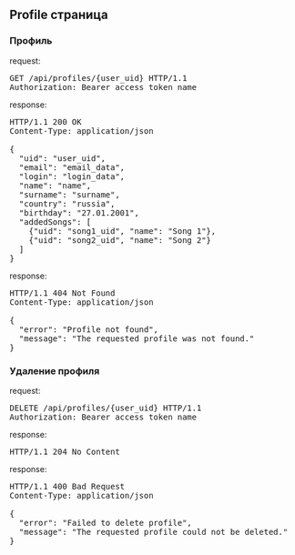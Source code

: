 <h2>Profile страница</h2>
<h3>Профиль</h3>
<p>request:</p>
<pre>
GET /api/profiles/{user_uid} HTTP/1.1
Authorization: Bearer access_token_name
</pre>
<p>response:</p>
<pre>
HTTP/1.1 200 OK
Content-Type: application/json<br>
{
  "uid": "user_uid",
  "email": "email_data",
  "login": "login_data",
  "name": "name",
  "surname": "surname",
  "country": "russia",
  "birthday": "27.01.2001",
  "addedSongs": [
    {"uid": "song1_uid", "name": "Song 1"},
    {"uid": "song2_uid", "name": "Song 2"}
  ]
}
</pre>
<p>response:</p>
<pre>
HTTP/1.1 404 Not Found
Content-Type: application/json<br>
{
  "error": "Profile not found",
  "message": "The requested profile was not found."
}
</pre>

<h3>Удаление профиля</h3>
<p>request:</p>
<pre>
DELETE /api/profiles/{user_uid} HTTP/1.1
Authorization: Bearer access_token_name
</pre>
<p>response:</p>
<pre>
HTTP/1.1 204 No Content
</pre>
<p>response:</p>
<pre>
HTTP/1.1 400 Bad Request
Content-Type: application/json<br>
{
  "error": "Failed to delete profile",
  "message": "The requested profile could not be deleted."
}
</pre>